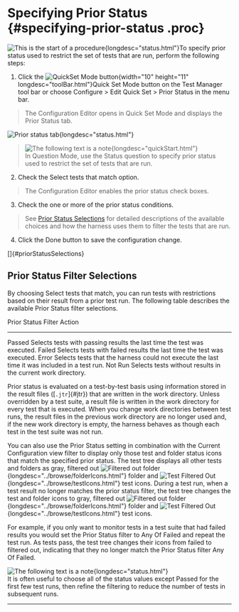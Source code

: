 <!---
  $Id$

  Copyright (c) 2001, 2024, Oracle and/or its affiliates. All rights reserved.
  DO NOT ALTER OR REMOVE COPYRIGHT NOTICES OR THIS FILE HEADER.

  This code is free software; you can redistribute it and/or modify it
  under the terms of the GNU General Public License version 2 only, as
  published by the Free Software Foundation.  Oracle designates this
  particular file as subject to the "Classpath" exception as provided
  by Oracle in the LICENSE file that accompanied this code.

  This code is distributed in the hope that it will be useful, but WITHOUT
  ANY WARRANTY; without even the implied warranty of MERCHANTABILITY or
  FITNESS FOR A PARTICULAR PURPOSE.  See the GNU General Public License
  version 2 for more details (a copy is included in the LICENSE file that
  accompanied this code).

  You should have received a copy of the GNU General Public License version
  2 along with this work; if not, write to the Free Software Foundation,
  Inc., 51 Franklin St, Fifth Floor, Boston, MA 02110-1301 USA.

  Please contact Oracle, 500 Oracle Parkway, Redwood Shores, CA 94065 USA
  or visit www.oracle.com if you need additional information or have any
  questions.
-->

# Specifying Prior Status {#specifying-prior-status .proc}

![This is the start of a procedure](../../images/hg_proc.gif){longdesc="status.html"}To specify
prior status used to restrict the set of tests that are run, perform the following steps:

1.  Click the ![QuickSet Mode button](../../images/stdValues_button.gif){width="10" height="11"
    longdesc="toolBar.html"}Quick Set Mode button on the Test Manager tool bar or choose Configure
    \> Edit Quick Set \> Prior Status in the menu bar.

> The Configuration Editor opens in Quick Set Mode and displays the Prior Status tab.

![Prior status tab](../../images/JT4priorstatusTabConfigEd.gif){longdesc="status.html"}

> ![The following text is a note](../../images/hg_note.gif){longdesc="quickStart.html"}\
> In Question Mode, use the Status question to specify prior status used to restrict the set of
> tests that are run.

2.  Check the Select tests that match option.

> The Configuration Editor enables the prior status check boxes.

3.  Check the one or more of the prior status conditions.

> See [Prior Status Selections](#priorStatusSelections) for detailed descriptions of the available
> choices and how the harness uses them to filter the tests that are run.

4.  Click the Done button to save the configuration change.

[]{#priorStatusSelections}

## Prior Status Filter Selections

By choosing Select tests that match, you can run tests with restrictions based on their result from
a prior test run. The following table describes the available Prior Status filter selections.

  Prior Status Filter   Action
  --------------------- -----------------------------------------------------------------------------------------------
  Passed                Selects tests with passing results the last time the test was executed.
  Failed                Selects tests with failed results the last time the test was executed.
  Error                 Selects tests that the harness could not execute the last time it was included in a test run.
  Not Run               Selects tests without results in the current work directory.

Prior status is evaluated on a test-by-test basis using information stored in the result files
([`.jtr`]{#jtr}) that are written in the work directory. Unless overridden by a test suite, a result
file is written in the work directory for every test that is executed. When you change work
directories between test runs, the result files in the previous work directory are no longer used
and, if the new work directory is empty, the harness behaves as though each test in the test suite
was not run.

You can also use the Prior Status setting in combination with the Current Configuration view filter
to display only those test and folder status icons that match the specified prior status. The test
tree displays all other tests and folders as gray, filtered out ![Filtered out
folder](../../images/grayFolder.gif){longdesc="../browse/folderIcons.html"} folder and ![Test
Filtered Out](../../images/grayTest.gif){longdesc="../browse/testIcons.html"} test icons. During a
test run, when a test result no longer matches the prior status filter, the test tree changes the
test and folder icons to gray, filtered out ![Filtered out
folder](../../images/grayFolder.gif){longdesc="../browse/folderIcons.html"} folder and ![Test
Filtered Out](../../images/grayTest.gif){longdesc="../browse/testIcons.html"} test icons.

For example, if you only want to monitor tests in a test suite that had failed results you would set
the Prior Status filter to Any Of Failed and repeat the test run. As tests pass, the test tree
changes their icons from failed to filtered out, indicating that they no longer match the Prior
Status filter Any Of Failed.

![The following text is a note](../../images/hg_note.gif){longdesc="status.html"}\
It is often useful to choose all of the status values except Passed for the first few test runs,
then refine the filtering to reduce the number of tests in subsequent runs.

----------------------------------------------------------------------------------------------------

